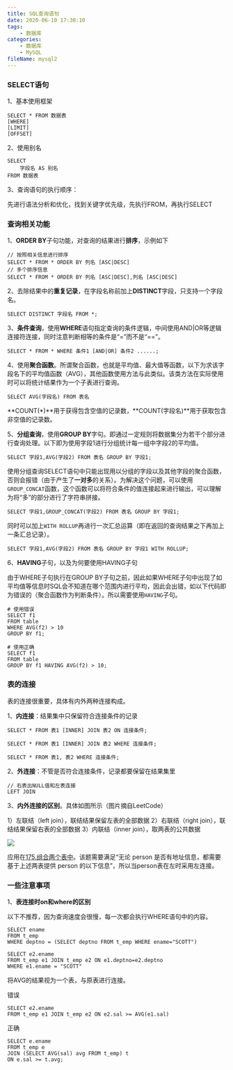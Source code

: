 ```yaml
---
title: SQL查询语句
date: 2020-06-10 17:30:10
tags:
	- 数据库
categories:
	- 数据库
	- MySQL
fileName: mysql2
---
```


### SELECT语句

1、基本使用框架

```
SELECT * FROM 数据表
[WHERE]
[LIMIT]
[OFFSET]
```

2、使用别名

```
SELECT
	字段名 AS 别名
FROM 数据表
```

3、查询语句的执行顺序：

先进行语法分析和优化，找到关键字优先级，先执行FROM，再执行SELECT





### 查询相关功能

1、**ORDER BY**子句功能，对查询的结果进行**排序**，示例如下

```
// 按照相关信息进行排序
SELECT * FROM * ORDER BY 列名 [ASC|DESC]
// 多个排序信息
SELECT * FROM * ORDER BY 列名 [ASC|DESC],列名 [ASC|DESC]
```



2、去除结果中的**重复记录**，在字段名称前加上**DISTINCT**字段，只支持一个字段名。

```
SELECT DISTINCT 字段名 FROM *;
```



3、**条件查询**，使用**WHERE**语句指定查询的条件逻辑，中间使用AND|OR等逻辑连接符连接，同时注意判断相等的条件是“=”而不是“==”。

```
SELECT * FROM * WHERE 条件1 [AND|OR] 条件2 ......;
```



4、使用**聚合函数**。所谓聚合函数，也就是平均值、最大值等函数，以下为求该字段名下的平均值函数（AVG），其他函数使用方法与此类似。该类方法在实际使用时可以将统计结果作为一个子表进行查询。

```
SELECT AVG(字段名) FROM 表名
```

**COUNT(*)**用于获得包含空值的记录数，**COUNT(字段名)**用于获取包含非空值的记录数。



5、**分组查询**，使用**GROUP BY**字句。即通过一定规则将数据集分为若干个部分进行查询处理。以下即为使用字段1进行分组统计每一组中字段2的平均值。

```
SELECT 字段1,AVG(字段2) FROM 表名 GROUP BY 字段1;
```

使用分组查询SELECT语句中只能出现用以分组的字段以及其他字段的聚合函数，否则会报错（由于产生了**一对多**的关系）。为解决这个问题，可以使用`GROUP_CONCAT`函数，这个函数可以将符合条件的值连接起来进行输出，可以理解为将“多”的部分进行了字符串拼接。

```
SELECT 字段1,GROUP_CONCAT(字段2) FROM 表名 GROUP BY 字段1;
```

同时可以加上`WITH ROLLUP`再进行一次汇总运算（即在返回的查询结果之下再加上一条汇总记录）。

```
SELECT 字段1,AVG(字段2) FROM 表名 GROUP BY 字段1 WITH ROLLUP;
```



6、**HAVING**子句，以及为何要使用HAVING子句

由于WHERE子句执行在GROUP BY子句之前，因此如果WHERE子句中出现了如平均值等信息时SQL会不知道在哪个范围内进行平均，因此会出错，如以下代码即为错误的（聚合函数作为判断条件）。所以需要使用`HAVING`子句。

```
# 使用错误
SELECT f1
FROM table
WHERE AVG(f2) > 10
GROUP BY f1;
```

```
# 使用正确
SELECT f1
FROM table
GROUP BY f1 HAVING AVG(f2) > 10;
```





### 表的连接

表的连接很重要，具体有内外两种连接构成。

1、**内连接**：结果集中只保留符合连接条件的记录

```
SELECT * FROM 表1 [INNER] JOIN 表2 ON 连接条件;

SELECT * FROM 表1 [INNER] JOIN 表2 WHERE 连接条件;

SELECT * FROM 表1, 表2 WHERE 连接条件;
```



2、**外连接**：不管是否符合连接条件，记录都要保留在结果集里

```
// 右表出NULL值和左表连接
LEFT JOIN 
```



3、**内外连接的区别**。具体如图所示（图片摘自LeetCode）

1）左联结（left join），联结结果保留左表的全部数据
2）右联结（right join），联结结果保留右表的全部数据
3）内联结（inner join），取两表的公共数据

![](\SQL查询语句\sql连接.png)

应用在[175.组合两个表中](https://leetcode-cn.com/problems/combine-two-tables/)。该题需要满足“无论 person 是否有地址信息，都需要基于上述两表提供 person 的以下信息”，所以当person表在左时采用左连接。



### 一些注意事项

1、**表连接时on和where的区别**





以下不推荐，因为查询速度会很慢，每一次都会执行WHERE语句中的内容。

```
SELECT ename 
FROM t_emp
WHERE deptno = (SELECT deptno FROM t_emp WHERE ename="SCOTT")
```



```
SELECT e2.ename
FROM t_emp e1 JOIN t_emp e2 ON e1.deptno=e2.deptno
WHERE e1.ename = "SCOTT"
```



将AVG的结果视为一个表，与原表进行连接。

错误

```
SELECT e2.ename
FROM t_emp e1 JOIN t_emp e2 ON e2.sal >= AVG(e1.sal)
```

正确

```
SELECT e.ename
FROM t_emp e 
JOIN (SELECT AVG(sal) avg FROM t_emp) t
ON e.sal >= t.avg;
```

